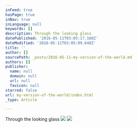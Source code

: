 ```yaml
---
inFeed: true
hasPage: true
inNav: true
inLanguage: null
keywords: []
description: Through the looking glass
datePublished: '2016-05-11T03:05:17.160Z'
dateModified: '2016-05-11T03:05:09.648Z'
title: ''
author: []
sourcePath: _posts/2016-05-11-my-version-of-the-world.md
authors: []
publisher:
  name: null
  domain: null
  url: null
  favicon: null
starred: false
url: my-version-of-the-world/index.html
_type: Article

---
```

Through the looking glass
![](https://the-grid-user-content.s3-us-west-2.amazonaws.com/f4140a4d-df82-4148-a7f4-aa0525d9606f.jpg)
![](https://the-grid-user-content.s3-us-west-2.amazonaws.com/99238c8b-d63d-43ed-9b7b-5b9d3d9399b4.jpg)